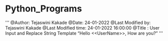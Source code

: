 # Python_Programs
''' @Author: Tejaswini Kakade @Date: 24-01-2022 @Last Modified by: Tejaswini Kakade @Last Modified time: 24-01-2022 16:00:00 @Title : User Input and Replace String Template “Hello &lt;&lt;UserName>>, How are you?” '''

